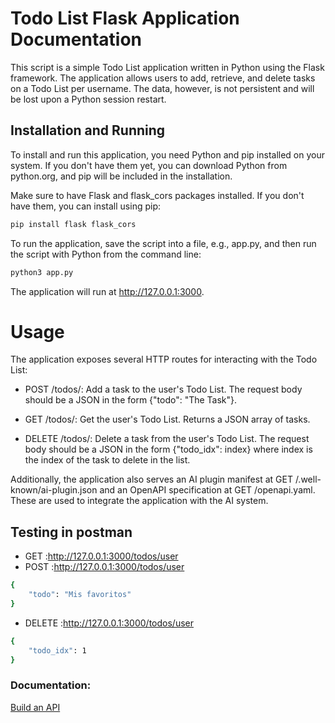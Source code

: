# Todo List Flask Application Documentation
This script is a simple Todo List application written in Python using the Flask framework. The application allows users to add, retrieve, and delete tasks on a Todo List per username. The data, however, is not persistent and will be lost upon a Python session restart.

## Installation and Running
To install and run this application, you need Python and pip installed on your system. If you don't have them yet, you can download Python from python.org, and pip will be included in the installation.

Make sure to have Flask and flask_cors packages installed. If you don't have them, you can install using pip:
```bash
pip install flask flask_cors
```

To run the application, save the script into a file, e.g., app.py, and then run the script with Python from the command line:
```bash
python3 app.py
```

The application will run at http://127.0.0.1:3000.

# Usage
The application exposes several HTTP routes for interacting with the Todo List:

- POST /todos/<username>: Add a task to the user's Todo List. The request body should be a JSON in the form {"todo": "The Task"}.

- GET /todos/<username>: Get the user's Todo List. Returns a JSON array of tasks.

- DELETE /todos/<username>: Delete a task from the user's Todo List. The request body should be a JSON in the form {"todo_idx": index} where index is the index of the task to delete in the list.

Additionally, the application also serves an AI plugin manifest at GET /.well-known/ai-plugin.json and an OpenAPI specification at GET /openapi.yaml. These are used to integrate the application with the AI system.

## Testing in postman
- GET :http://127.0.0.1:3000/todos/user
- POST :http://127.0.0.1:3000/todos/user
```bash
{
    "todo": "Mis favoritos"
}
```
- DELETE :http://127.0.0.1:3000/todos/user
```bash
{
    "todo_idx": 1
}
```

### Documentation:
[Build an API](https://platform.openai.com/docs/plugins/getting-started/running-a-plugin)